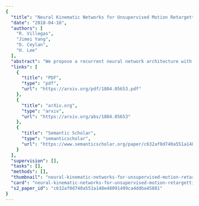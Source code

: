 ```yaml
---
{
  "title": "Neural Kinematic Networks for Unsupervised Motion Retargetting",
  "date": "2018-04-16",
  "authors": [
    "R. Villegas",
    "Jimei Yang",
    "D. Ceylan",
    "H. Lee"
  ],
  "abstract": "We propose a recurrent neural network architecture with a Forward Kinematics layer and cycle consistency based adversarial training objective for unsupervised motion retargetting. Our network captures the high-level properties of an input motion by the forward kinematics layer, and adapts them to a target character with different skeleton bone lengths (e.g., shorter, longer arms etc.). Collecting paired motion training sequences from different characters is expensive. Instead, our network utilizes cycle consistency to learn to solve the Inverse Kinematics problem in an unsupervised manner. Our method works online, i.e., it adapts the motion sequence on-the-fly as new frames are received. In our experiments, we use the Mixamo animation data1 to test our method for a variety of motions and characters and achieve state-of-the-art results. We also demonstrate motion retargetting from monocular human videos to 3D characters using an off-the-shelf 3D pose estimator.",
  "links": [
    {
      "title": "PDF",
      "type": "pdf",
      "url": "https://arxiv.org/pdf/1804.05653.pdf"
    },
    {
      "title": "arXiv.org",
      "type": "arxiv",
      "url": "https://arxiv.org/abs/1804.05653"
    },
    {
      "title": "Semantic Scholar",
      "type": "semanticscholar",
      "url": "https://www.semanticscholar.org/paper/c632af0d740a551a148e48091499ca4ddba45881"
    }
  ],
  "supervision": [],
  "tasks": [],
  "methods": [],
  "thumbnail": "neural-kinematic-networks-for-unsupervised-motion-retargetting-thumb.jpg",
  "card": "neural-kinematic-networks-for-unsupervised-motion-retargetting-card.jpg",
  "s2_paper_id": "c632af0d740a551a148e48091499ca4ddba45881"
}
---
```


